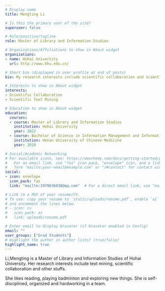 ```yaml
---
# Display name
title: Mengting Li

# Is this the primary user of the site?
superuser: false

# Role/position/tagline
role: Master of Library and Information Studies

# Organizations/Affiliations to show in About widget
organizations:
- name: Hohai University
  url: http://www.hhu.edu.cn/

# Short bio (displayed in user profile at end of posts)
bio: My research interests include scientific collaboration and scientific text mining.

# Interests to show in About widget
interests:
- Scientific Collaboration
- Scientific Text Mining

# Education to show in About widget
education:
  courses:
  - course: Master of Library and Information Studies
    institution: Hohai University
    year: 2022
  - course: Bachelor of Science in Information Management and Information Systems
    institution: Henan University of Chinese Medicine
    year: 2018

# Social/Academic Networking
# For available icons, see: https://wowchemy.com/docs/getting-started/page-builder/#icons
#   For an email link, use "fas" icon pack, "envelope" icon, and a link in the
#   form "mailto:your-email@example.com" or "/#contact" for contact widget.
social:
- icon: envelope
  icon_pack: fas
  link: "mailto:1979636038@qq.com"  # For a direct email link, use "mailto:luchao91@hhu.edu.cn".

# Link to a PDF of your resume/CV.
# To use: copy your resume to `static/uploads/resume.pdf`, enable `ai` icons in `params.toml`, 
# and uncomment the lines below.
# - icon: cv
#   icon_pack: ai
#   link: uploads/resume.pdf

# Enter email to display Gravatar (if Gravatar enabled in Config)
email: ""
user_groups: ["Grad Students"]
# Highlight the author in author lists? (true/false)
highlight_name: true
---
```


 Li,Mengting is a Master of Library and Information Studies of Hohai University. Her research interests include text mining, scientific collaboration and other stuffs. 

 She likes reading, playing badminton and exploring new things. She is self-disciplined, organized and hardworking in a team. 
